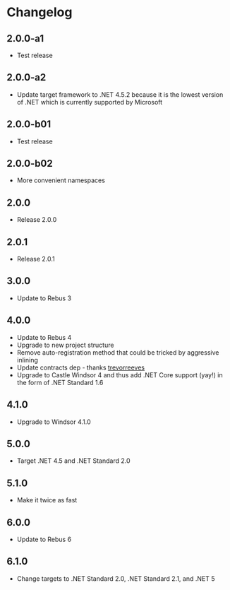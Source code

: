 # Changelog

## 2.0.0-a1
* Test release

## 2.0.0-a2
* Update target framework to .NET 4.5.2 because it is the lowest version of .NET which is currently supported by Microsoft

## 2.0.0-b01
* Test release

## 2.0.0-b02
* More convenient namespaces

## 2.0.0
* Release 2.0.0

## 2.0.1
* Release 2.0.1

## 3.0.0
* Update to Rebus 3

## 4.0.0
* Update to Rebus 4
* Upgrade to new project structure
* Remove auto-registration method that could be tricked by aggressive inlining
* Update contracts dep - thanks [trevorreeves]
* Upgrade to Castle Windsor 4 and thus add .NET Core support (yay!) in the form of .NET Standard 1.6

## 4.1.0
* Upgrade to Windsor 4.1.0

## 5.0.0
* Target .NET 4.5 and .NET Standard 2.0

## 5.1.0
* Make it twice as fast

## 6.0.0
* Update to Rebus 6

## 6.1.0
* Change targets to .NET Standard 2.0, .NET Standard 2.1, and .NET 5

[trevorreeves]: https://github.com/trevorreeves

